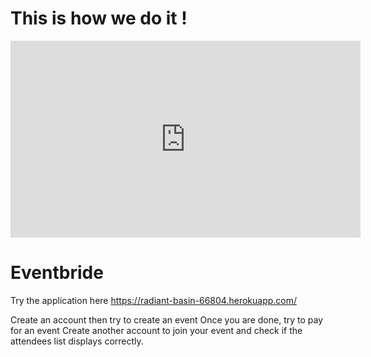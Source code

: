 # This is how we do it !

<iframe width="560" height="315" src="https://www.youtube.com/embed/0hiUuL5uTKc" frameborder="0" allow="accelerometer; autoplay; encrypted-media; gyroscope; picture-in-picture" allowfullscreen></iframe>

# Eventbride

Try the application here 
https://radiant-basin-66804.herokuapp.com/

Create an account then try to create an event
Once you are done, try to pay for an event 
Create another account to join your event and check if the attendees list displays correctly.
